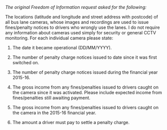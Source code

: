 *The original Freedom of Information request asked for the following:*

The locations (latitude and longitude and street address with postcode) of all bus lane cameras, whose images and recordings are used to issue fines/penalty notices to drivers who wrongly use the lanes. I do not require any information about cameras used simply for security or general CCTV monitoring. 
For each individual camera please state: 

1. The date it became operational (DD/MM/YYYY). 

2. The number of penalty charge notices issued to date since it was first switched on. 

3. The number of penalty charge notices issued during the financial year 2015-16. 

4. The gross income from any fines/penalties issued to drivers caught on the 
camera since it was activated. Please include expected income from fines/penalties still awaiting payment. 
5. The gross income from any fines/penalties issued to drivers caught on the camera in the 2015-16 financial year. 
6. The amount a driver must pay to settle a penalty charge. 
